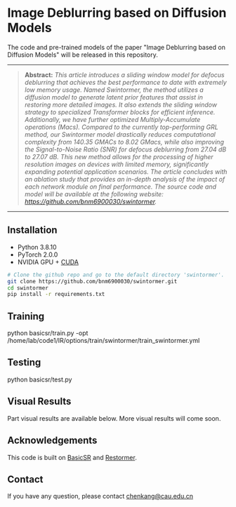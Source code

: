 # Image Deblurring based on Diffusion Models

The code and pre-trained models of the paper "Image Deblurring based on Diffusion Models" will be released in this
repository.

<hr />

> **Abstract:** *This article introduces a sliding window model for defocus deblurring that achieves the best
performance to date with extremely low memory usage. Named Swintormer, the method utilizes a diffusion model to generate
latent prior features that assist in restoring more detailed images. It also extends the sliding window strategy to
specialized Transformer blocks for efficient inference. Additionally, we have further optimized Multiply-Accumulate
operations (Macs). Compared to the currently top-performing GRL method, our Swintormer model drastically reduces
computational complexity from 140.35 GMACs to 8.02 GMacs, while also improving the Signal-to-Noise Ratio (SNR) for
defocus deblurring from 27.04 dB to 27.07 dB. This new method allows for the processing of higher resolution images on
devices with limited memory, significantly expanding potential application scenarios. The article concludes with an
ablation study that provides an in-depth analysis of the impact of each network module on final performance. The source
code and model will be available at the following website: https://github.com/bnm6900030/swintormer.*
<hr />

## Installation
- Python 3.8.10
- PyTorch 2.0.0
- NVIDIA GPU + [CUDA](https://developer.nvidia.com/cuda-downloads)

```bash
# Clone the github repo and go to the default directory 'swintormer'.
git clone https://github.com/bnm6900030/swintormer.git
cd swintormer
pip install -r requirements.txt
```

## Training
python basicsr/train.py -opt /home/lab/code1/IR/options/train/swintormer/train_swintormer.yml

## Testing
python basicsr/test.py

## Visual Results

Part visual results are available below. More visual results will come soon.

## Acknowledgements

This code is built on  [BasicSR](https://github.com/XPixelGroup/BasicSR) and [Restormer](https://github.com/swz30/Restormer).

## Contact

If you have any question, please contact chenkang@cau.edu.cn
